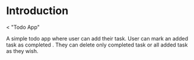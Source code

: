 # Introduction
< "Todo App"

A simple todo app where user can add their task. User can mark an added task as completed . They can delete only completed task or all added task as they wish.
